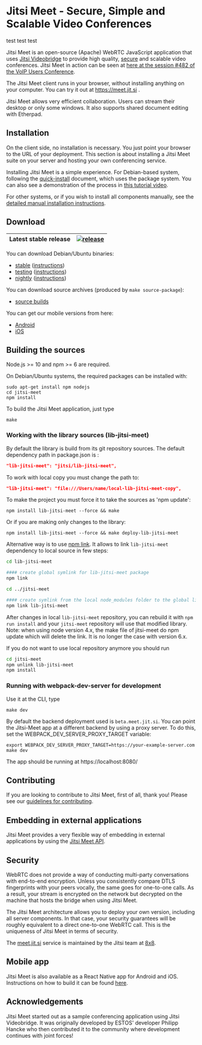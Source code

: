 # Jitsi Meet - Secure, Simple and Scalable Video Conferences


test test test

Jitsi Meet is an open-source (Apache) WebRTC JavaScript application that uses [Jitsi Videobridge](https://jitsi.org/videobridge) to provide high quality, [secure](#security) and scalable video conferences. Jitsi Meet in action can be seen at [here at the session #482 of the VoIP Users Conference](http://youtu.be/7vFUVClsNh0).

The Jitsi Meet client runs in your browser, without installing anything on your computer. You can try it out at https://meet.jit.si .

Jitsi Meet allows very efficient collaboration. Users can stream their desktop or only some windows. It also supports shared document editing with Etherpad.

## Installation

On the client side, no installation is necessary. You just point your browser to the URL of your deployment. This section is about installing a Jitsi Meet suite on your server and hosting your own conferencing service.

Installing Jitsi Meet is a simple experience. For Debian-based system, following the [quick-install](https://github.com/jitsi/jitsi-meet/blob/master/doc/quick-install.md) document, which uses the package system. You can also see a demonstration of the process in [this tutorial video](https://jitsi.org/tutorial).

For other systems, or if you wish to install all components manually, see the [detailed manual installation instructions](https://github.com/jitsi/jitsi-meet/blob/master/doc/manual-install.md).

## Download

| Latest stable release | [![release](https://img.shields.io/badge/release-latest-green.svg)](https://github.com/jitsi/jitsi-meet/releases/latest) |
|---|---|

You can download Debian/Ubuntu binaries:
* [stable](https://download.jitsi.org/stable/) ([instructions](https://jitsi.org/downloads/ubuntu-debian-installations-instructions/))
* [testing](https://download.jitsi.org/testing/) ([instructions](https://jitsi.org/downloads/ubuntu-debian-installations-instructions-for-testing/))
* [nightly](https://download.jitsi.org/unstable/) ([instructions](https://jitsi.org/downloads/ubuntu-debian-installations-instructions-nightly/))

You can download source archives (produced by ```make source-package```):
* [source builds](https://download.jitsi.org/jitsi-meet/src/)

You can get our mobile versions from here:
* [Android](https://play.google.com/store/apps/details?id=org.jitsi.meet)
* [iOS](https://itunes.apple.com/us/app/jitsi-meet/id1165103905)

## Building the sources

Node.js >= 10 and npm >= 6 are required.

On Debian/Ubuntu systems, the required packages can be installed with:
```
sudo apt-get install npm nodejs
cd jitsi-meet
npm install
```

To build the Jitsi Meet application, just type
```
make
```

### Working with the library sources (lib-jitsi-meet)

By default the library is build from its git repository sources. The default dependency path in package.json is :
```json
"lib-jitsi-meet": "jitsi/lib-jitsi-meet",
```

To work with local copy you must change the path to:
```json
"lib-jitsi-meet": "file:///Users/name/local-lib-jitsi-meet-copy",
```

To make the project you must force it to take the sources as 'npm update':
```
npm install lib-jitsi-meet --force && make
```

Or if you are making only changes to the library:
```
npm install lib-jitsi-meet --force && make deploy-lib-jitsi-meet
```

Alternative way is to use [npm link](https://docs.npmjs.com/cli/link).
It allows to link `lib-jitsi-meet` dependency to local source in few steps:

```bash
cd lib-jitsi-meet

#### create global symlink for lib-jitsi-meet package
npm link

cd ../jitsi-meet

#### create symlink from the local node_modules folder to the global lib-jitsi-meet symlink
npm link lib-jitsi-meet
```

 After changes in local `lib-jitsi-meet` repository, you can rebuild it with `npm run install` and your `jitsi-meet` repository will use that modified library.
Note: when using node version 4.x, the make file of jitsi-meet do npm update which will delete the link. It is no longer the case with version 6.x.

If you do not want to use local repository anymore you should run
```bash
cd jitsi-meet
npm unlink lib-jitsi-meet
npm install
```
### Running with webpack-dev-server for development

Use it at the CLI, type
```
make dev
```

By default the backend deployment used is `beta.meet.jit.si`. You can point the Jitsi-Meet app at a different backend by using a proxy server. To do this, set the WEBPACK_DEV_SERVER_PROXY_TARGET variable:
```
export WEBPACK_DEV_SERVER_PROXY_TARGET=https://your-example-server.com
make dev
```

The app should be running at https://localhost:8080/

## Contributing

If you are looking to contribute to Jitsi Meet, first of all, thank you! Please
see our [guidelines for contributing](CONTRIBUTING.md).

## Embedding in external applications

Jitsi Meet provides a very flexible way of embedding in external applications by using the [Jitsi Meet API](doc/api.md).

## Security
WebRTC does not provide a way of conducting multi-party conversations with end-to-end encryption. 
Unless you consistently compare DTLS fingerprints with your peers vocally, the same goes for one-to-one calls.
As a result, your stream is encrypted on the network but decrypted on the machine that hosts the bridge when using Jitsi Meet.

The Jitsi Meet architecture allows you to deploy your own version, including
all server components. In that case, your security guarantees will be roughly
equivalent to a direct one-to-one WebRTC call. This is the uniqueness of
Jitsi Meet in terms of security.

The [meet.jit.si](https://meet.jit.si) service is maintained by the Jitsi team
at [8x8](https://8x8.com).

## Mobile app
Jitsi Meet is also available as a React Native app for Android and iOS.
Instructions on how to build it can be found [here](doc/mobile.md).

## Acknowledgements

Jitsi Meet started out as a sample conferencing application using Jitsi Videobridge. It was originally developed by ESTOS' developer Philipp Hancke who then contributed it to the community where development continues with joint forces!
